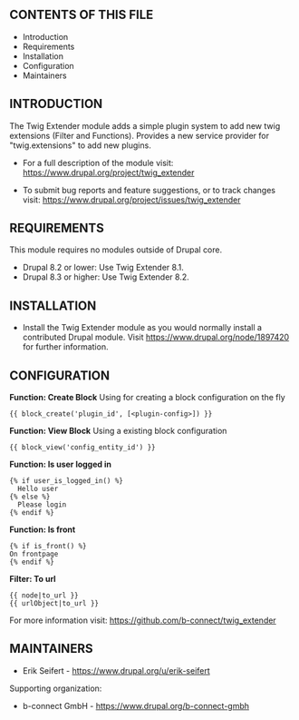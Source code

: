 CONTENTS OF THIS FILE
---------------------

 * Introduction
 * Requirements
 * Installation
 * Configuration
 * Maintainers


INTRODUCTION
------------

The Twig Extender module adds a simple plugin system to add new twig extensions
(Filter and Functions). Provides a new service provider for "twig.extensions" to
add new plugins.

 * For a full description of the module visit:
   https://www.drupal.org/project/twig_extender

 * To submit bug reports and feature suggestions, or to track changes visit:
   https://www.drupal.org/project/issues/twig_extender


REQUIREMENTS
------------

This module requires no modules outside of Drupal core.
 * Drupal 8.2 or lower: Use Twig Extender 8.1.
 * Drupal 8.3 or higher: Use Twig Extender 8.2.



INSTALLATION
------------

 * Install the Twig Extender module as you would normally install a contributed
 Drupal module. Visit https://www.drupal.org/node/1897420 for further
 information.


CONFIGURATION
--------------

**Function: Create Block**
Using for creating a block configuration on the fly

```
{{ block_create('plugin_id', [<plugin-config>]) }}
```

**Function: View Block**
Using a existing block configuration
```
{{ block_view('config_entity_id') }}
```

**Function: Is user logged in**
```
{% if user_is_logged_in() %}
  Hello user
{% else %}
  Please login
{% endif %}
```

**Function: Is front**
```
{% if is_front() %}
On frontpage
{% endif %}
```

**Filter: To url**
```
{{ node|to_url }}
{{ urlObject|to_url }}
```

For more information visit:
https://github.com/b-connect/twig_extender


MAINTAINERS
-----------

 * Erik Seifert - https://www.drupal.org/u/erik-seifert

Supporting organization:

 * b-connect GmbH - https://www.drupal.org/b-connect-gmbh
